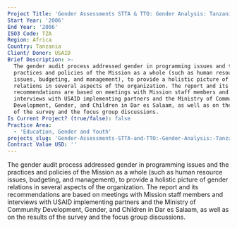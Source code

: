 ```yaml
---
Project Title: 'Gender Assessments STTA & TTO: Gender Analysis: Tanzania (TDY 61)'
Start Year: '2006'
End Year: '2006'
ISO3 Code: TZA
Region: Africa
Country: Tanzania
Client/ Donor: USAID
Brief Description: >-
  The gender audit process addressed gender in programming issues and the
  practices and policies of the Mission as a whole (such as human resource
  issues, budgeting, and management), to provide a holistic picture of gender
  relations in several aspects of the organization. The report and its
  recommendations are based on meetings with Mission staff members and
  interviews with USAID implementing partners and the Ministry of Community
  Development, Gender, and Children in Dar es Salaam, as well as on the results
  of the survey and the focus group discussions.
Is Current Project? (true/false): false
Practice Area:
  - 'Education, Gender and Youth'
projects_slug: 'Gender-Assessments-STTA-and-TTO:-Gender-Analysis:-Tanzania-(TDY-61)'
Contract Value USD: ''
---
```

The gender audit process addressed gender in programming issues and the practices and policies of the Mission as a whole (such as human resource issues, budgeting, and management), to provide a holistic picture of gender relations in several aspects of the organization. The report and its recommendations are based on meetings with Mission staff members and interviews with USAID implementing partners and the Ministry of Community Development, Gender, and Children in Dar es Salaam, as well as on the results of the survey and the focus group discussions.
